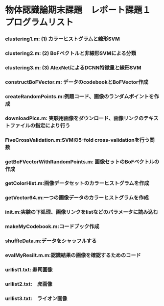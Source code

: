 # 物体認識論期末課題　レポート課題１ プログラムリスト

### clustering1.m: (1) カラーヒストグラムと線形SVM <br>
### clustering2.m: (2) BoFベクトルと非線形SVMによる分類 <br>
### clustering3.m: (3) AlexNetによるDCNN特徴量と線形SVM <br>
### constructBoFVector.m: データのcodebookとBoFVector作成<br> 
### createRandomPoints.m:例題コード、画像のランダムポイントを作成 <br>
### downloadPics.m: 実験用画像をダウンロード、画像リンクのテキストファイルの指定により行う<br>
### FiveCrossValidation.m:SVMの5-fold cross-validationを行う関数<br>
### getBoFVectorWithRandomPoints.m: 画像セットのBoFベクトルの作成<br>
### getColorHist.m:画像データセットのカラーヒストグラムを作成<br>
### getVector64.m:一つの画像データのカラーヒストグラムを作成<br>
### init.m:実験の下処理、画像リンクをlistなどのパラメータに読み込む<br>
### makeMyCodebook.m:コードブック作成<br>
### shuffleData.m:データをシャッフルする<br>
### evalMyResilt.m.m:認識結果の画像を確認するためのコード<br>

### urllist1.txt: 寿司画像<br>
### urllist2.txt:　虎画像<br>
### urllist3.txt:　ライオン画像<br>
